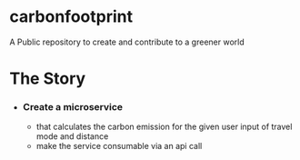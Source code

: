 # carbonfootprint
A Public repository to create and contribute to a greener world

# The Story
- ### Create a microservice 
  - that calculates the carbon emission for the given user input of travel mode and distance
  - make the service consumable via an api call
